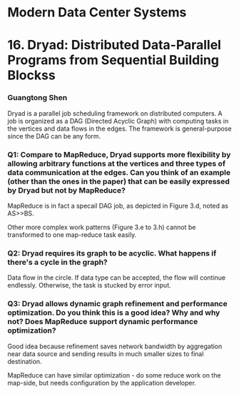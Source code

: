 # Modern Data Center Systems
# 16. Dryad: Distributed Data-Parallel Programs from Sequential Building Blockss
### Guangtong Shen

Dryad is a parallel job scheduling framework on distributed computers. A job is organized as a DAG (Directed Acyclic Graph) with computing tasks in the vertices and data flows in the edges. The framework is general-purpose since the DAG can be any form.

### Q1: Compare to MapReduce, Dryad supports more flexibility by allowing arbitrary functions at the vertices and three types of data communication at the edges. Can you think of an example (other than the ones in the paper) that can be easily expressed by Dryad but not by MapReduce?

MapReduce is in fact a specail DAG job, as depicted in Figure 3.d, noted as AS>>BS.

Other more complex work patterns (Figure 3.e to 3.h) cannot be transformed to one map-reduce task easily.


### Q2: Dryad requires its graph to be acyclic. What happens if there's a cycle in the graph?

Data flow in the circle. If data type can be accepted, the flow will continue endlessly. Otherwise, the task is stucked by error input.


### Q3: Dryad allows dynamic graph refinement and performance optimization. Do you think this is a good idea? Why and why not? Does MapReduce support dynamic performance optimization?

Good idea because refinement saves network bandwidth by aggregation near data source and sending results in much smaller sizes to final destination.

MapReduce can have similar optimization - do some reduce work on the map-side, but needs configuration by the application developer.

